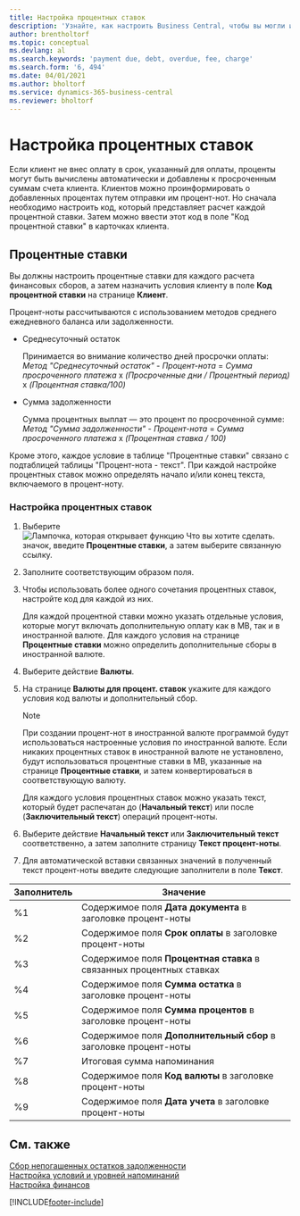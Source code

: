 ```yaml
---
title: Настройка процентных ставок
description: 'Узнайте, как настроить Business Central, чтобы вы могли информировать клиентов о дополнительных расходах, отправляя напоминания о финансовых расходах.'
author: brentholtorf
ms.topic: conceptual
ms.devlang: al
ms.search.keywords: 'payment due, debt, overdue, fee, charge'
ms.search.form: '6, 494'
ms.date: 04/01/2021
ms.author: bholtorf
ms.service: dynamics-365-business-central
ms.reviewer: bholtorf
---
```

# Настройка процентных ставок

Если клиент не внес оплату в срок, указанный для оплаты, проценты могут быть вычислены автоматически и добавлены к просроченным суммам счета клиента. Клиентов можно проинформировать о добавленных процентах путем отправки им процент-нот. Но сначала необходимо настроить код, который представляет расчет каждой процентной ставки. Затем можно ввести этот код в поле "Код процентной ставки" в карточках клиента.  

## Процентные ставки

Вы должны настроить процентные ставки для каждого расчета финансовых сборов, а затем назначить условия клиенту в поле **Код процентной ставки** на странице **Клиент**.

Процент-ноты рассчитываются с использованием методов среднего ежедневного баланса или задолженности.

* Среднесуточный остаток  
  
  Принимается во внимание количество дней просрочки оплаты:  
  *Метод "Среднесуточный остаток"* - *Процент-нота* = *Сумма просроченного платежа* x *(Просроченные дни / Процентный период)* x *(Процентная ставка/100)*

* Сумма задолженности  
  
  Сумма процентных выплат — это процент по просроченной сумме:  
  *Метод "Сумма задолженности"* - *Процент-нота* = *Сумма просроченного платежа* x *(Процентная ставка / 100)*

Кроме этого, каждое условие в таблице "Процентные ставки" связано с подтаблицей таблицы "Процент-нота - текст". При каждой настройке процентных ставок можно определять начало и/или конец текста, включаемого в процент-ноту.

### Настройка процентных ставок

1. Выберите ![Лампочка, которая открывает функцию Что вы хотите сделать.](media/ui-search/search_small.png "Что вы хотите сделать") значок, введите **Процентные ставки**, а затем выберите связанную ссылку.  
2. Заполните соответствующим образом поля.
3. Чтобы использовать более одного сочетания процентных ставок, настройте код для каждой из них.

    Для каждой процентной ставки можно указать отдельные условия, которые могут включать дополнительную оплату как в МВ, так и в иностранной валюте. Для каждого условия на странице **Процентные ставки** можно определить дополнительные сборы в иностранной валюте.
4. Выберите действие **Валюты**.
5. На странице **Валюты для процент. ставок** укажите для каждого условия код валюты и дополнительный сбор.

    > [!NOTE]  
    > При создании процент-нот в иностранной валюте программой будут использоваться настроенные условия по иностранной валюте. Если никаких процентных ставок в иностранной валюте не установлено, будут использоваться процентные ставки в МВ, указанные на странице **Процентные ставки**, и затем конвертироваться в соответствующую валюту.

    Для каждого условия процентных ставок можно указать текст, который будет распечатан до (**Начальный текст**) или после (**Заключительный текст**) операций процент-ноты.  
6. Выберите действие **Начальный текст** или **Заключительный текст** соответственно, а затем заполните страницу **Текст процент-ноты**.
7. Для автоматической вставки связанных значений в полученный текст процент-ноты введите следующие заполнители в поле **Текст**.

|Заполнитель|Значение|  
|-----------------|-----------|  
|%1|Содержимое поля **Дата документа** в заголовке процент-ноты|  
|%2|Содержимое поля **Срок оплаты** в заголовке процент-ноты|  
|%3|Содержимое поля **Процентная ставка** в связанных процентных ставках|  
|%4|Содержимое поля **Сумма остатка** в заголовке процент-ноты|  
|%5|Содержимое поля **Сумма процентов** в заголовке процент-ноты|  
|%6|Содержимое поля **Дополнительный сбор** в заголовке процент-ноты|  
|%7|Итоговая сумма напоминания|  
|%8|Содержимое поля **Код валюты** в заголовке процент-ноты|  
|%9|Содержимое поля **Дата учета** в заголовке процент-ноты|  

## См. также

[Сбор непогашенных остатков задолженности](receivables-collect-outstanding-balances.md)  
[Настройка условий и уровней напоминаний](finance-setup-reminders.md)  
[Настройка финансов](finance-setup-finance.md)  


[!INCLUDE[footer-include](includes/footer-banner.md)]
